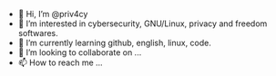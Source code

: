 - 👋 Hi, I’m @priv4cy
- 👀 I’m interested in cybersecurity, GNU/Linux, privacy and freedom softwares.
- 🌱 I’m currently learning github, english, linux, code.
- 💞️ I’m looking to collaborate on ...
- 📫 How to reach me ...

<!---
priv4cy/priv4cy is a ✨ special ✨ repository because its `README.md` (this file) appears on your GitHub profile.
You can click the Preview link to take a look at your changes.
--->

